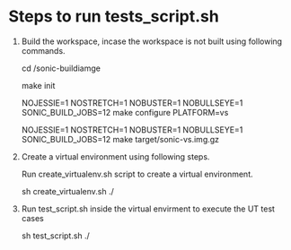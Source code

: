   # Steps to run tests_script.sh

  1. Build the workspace, incase the workspace is not built using following commands.

     cd /sonic-buildiamge
   
     make init
   
     NOJESSIE=1 NOSTRETCH=1 NOBUSTER=1 NOBULLSEYE=1 SONIC_BUILD_JOBS=12 make configure PLATFORM=vs

     NOJESSIE=1 NOSTRETCH=1 NOBUSTER=1 NOBULLSEYE=1 SONIC_BUILD_JOBS=12  make target/sonic-vs.img.gz


  2. Create a virtual environment using following steps.
   
     Run create_virtualenv.sh script to create a virtual environment.
   
     sh create_virtualenv.sh ./


  3. Run test_script.sh inside the virtual envirment to execute the UT test cases

     sh test_script.sh ./

